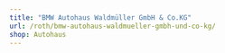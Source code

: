 ```yaml
---
title: "BMW Autohaus Waldmüller GmbH & Co.KG"
url: /roth/bmw-autohaus-waldmueller-gmbh-und-co-kg/
shop: Autohaus
---
```

